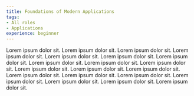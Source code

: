 ```yaml
---
title: Foundations of Modern Applications
tags:
- All roles
- Applications
experience: beginner
---
```


Lorem ipsum dolor sit. Lorem ipsum dolor sit. Lorem ipsum dolor sit. Lorem ipsum dolor sit. Lorem ipsum dolor sit. 
Lorem ipsum dolor sit. Lorem ipsum dolor sit. Lorem ipsum dolor sit. Lorem ipsum dolor sit. Lorem ipsum dolor sit. 
Lorem ipsum dolor sit. Lorem ipsum dolor sit. Lorem ipsum dolor sit. Lorem ipsum dolor sit. Lorem ipsum dolor sit. 
Lorem ipsum dolor sit. Lorem ipsum dolor sit. Lorem ipsum dolor sit. Lorem ipsum dolor sit. Lorem ipsum dolor sit. 
